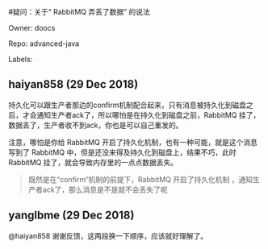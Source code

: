 #疑问：关于“ RabbitMQ 弄丢了数据” 的说法

Owner: doocs

Repo: advanced-java

Labels: 

## haiyan858 (29 Dec 2018)

持久化可以跟生产者那边的confirm机制配合起来，只有消息被持久化到磁盘之后，才会通知生产者ack了，所以哪怕是在持久化到磁盘之前，RabbitMQ 挂了，数据丢了，生产者收不到ack，你也是可以自己重发的。

注意，哪怕是你给 RabbitMQ 开启了持久化机制，也有一种可能，就是这个消息写到了 RabbitMQ 中，但是还没来得及持久化到磁盘上，结果不巧，此时 RabbitMQ 挂了，就会导致内存里的一点点数据丢失。

> 既然是在“confirm”机制的前提下，RabbitMQ 开启了持久化机制 ，通知生产者ack了，那么消息是不是就不会丢失了呢


## yanglbme (29 Dec 2018)

@haiyan858 谢谢反馈，这两段换一下顺序，应该就好理解了。

